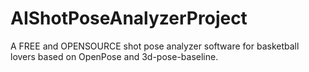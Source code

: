 # AIShotPoseAnalyzerProject
A FREE and OPENSOURCE shot pose analyzer software for basketball lovers based on OpenPose and 3d-pose-baseline.
